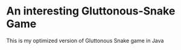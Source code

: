 # An interesting Gluttonous-Snake Game
This is my optimized version of Gluttonous Snake game in Java
